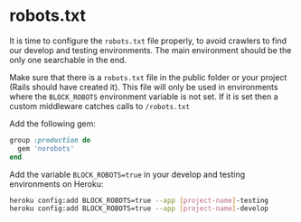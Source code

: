 # robots.txt

It is time to configure the `robots.txt` file properly, to avoid crawlers to find our develop and testing environments.
The main environment should be the only one searchable in the end.

Make sure that there is a `robots.txt` file in the public folder or your project (Rails should have created it).
This file will only be used in environments where the `BLOCK_ROBOTS` environment variable is not set.
If it is set then a custom middleware catches calls to `/robots.txt`

Add the following gem:

```ruby
group :production do
  gem 'norobots'
end
```

Add the variable `BLOCK_ROBOTS=true` in your develop and testing environments on Heroku:

```sh
heroku config:add BLOCK_ROBOTS=true --app [project-name]-testing
heroku config:add BLOCK_ROBOTS=true --app [project-name]-develop
```
